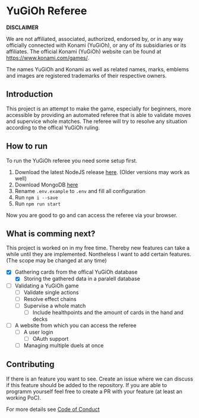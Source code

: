 # YuGiOh Referee

**DISCLAIMER**

We are not affiliated, associated, authorized, endorsed by, or in any way officially connected with Konami (YuGiOh), or any of its subsidiaries or its affiliates. The official Konami (YuGiOh) website can be found at https://www.konami.com/games/.

The names YuGiOh and Konami as well as related names, marks, emblems and images are registered trademarks of their respective owners.

## Introduction

This project is an attempt to make the game, especially for beginners, more accessible by providing an automated referee that is able to validate moves and supervice whole matches. The referee will try to resolve any situation according to the offical YuGiOh ruling.

## How to run

To run the YuGiOh referee you need some setup first.

1. Download the latest NodeJS release [here](https://nodejs.org/). (Older versions may work as well)
2. Download MongoDB [here](https://www.mongodb.com/)
3. Rename `.env.example` to `.env` and fill all configuration
4. Run `npm i --save`
5. Run `npm run start`

Now you are good to go and can access the referee via your browser.

## What is comming next?

This project is worked on in my free time. Thereby new features can take a while until they are implemented. Nontheless I want to add certain features. (The scope may be changed at any time)

- [x] Gathering cards from the offical YuGiOh database
  - [x] Storing the gathered data in a paralell database
- [ ] Validating a YuGiOh game
  - [ ] Validate single actions
  - [ ] Resolve effect chains
  - [ ] Supervise a whole match
    - [ ] Include healthpoints and the amount of cards in the hand and decks
- [ ] A website from which you can access the referee
  - [ ] A user login
    - [ ] OAuth support
  - [ ] Managing multiple duels at once

## Contributing

If there is an feature you want to see. Create an issue where we can discuss if this feature should be added to the repository. If you are able to programm yourself feel free to create a PR with your feature (at least an working PoC).

For more details see [Code of Conduct](CODE_OF_CONDUCT.md)